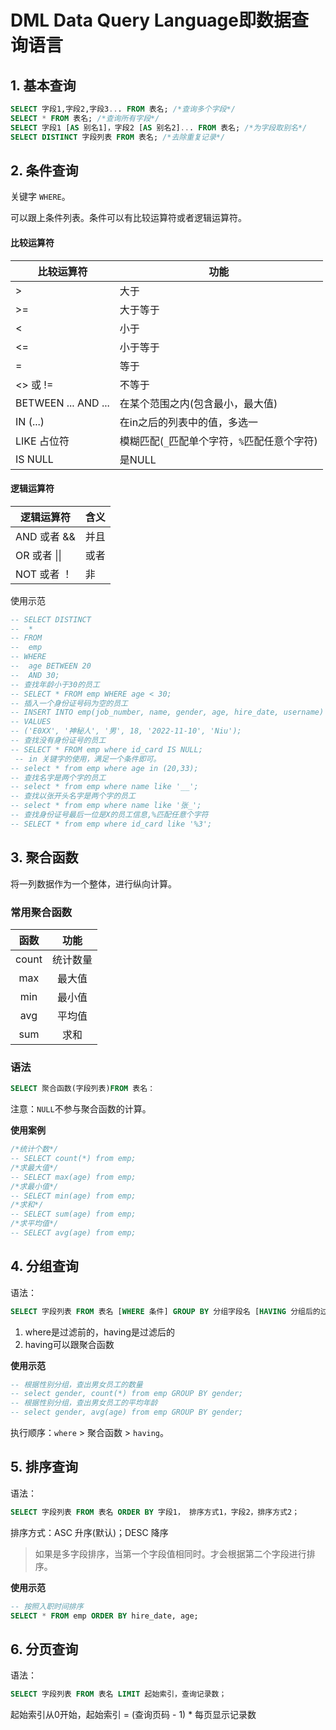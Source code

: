 # DML Data Query Language即数据查询语言

## 1. 基本查询

```sql
SELECT 字段1,字段2,字段3... FROM 表名; /*查询多个字段*/
SELECT * FROM 表名; /*查询所有字段*/
SELECT 字段1 [AS 别名1]，字段2 [AS 别名2]... FROM 表名; /*为字段取别名*/
SELECT DISTINCT 字段列表 FROM 表名; /*去除重复记录*/
```

## 2. 条件查询

关键字 `WHERE`。

可以跟上条件列表。条件可以有比较运算符或者逻辑运算符。

#### 比较运算符

| 比较运算符          | 功能                                         |
| ------------------- | -------------------------------------------- |
| >                   | 大于                                         |
| >=                  | 大于等于                                     |
| <                   | 小于                                         |
| <=                  | 小于等于                                     |
| =                   | 等于                                         |
| <> 或 !=            | 不等于                                       |
| BETWEEN ... AND ... | 在某个范围之内(包含最小，最大值)             |
| IN (...)            | 在in之后的列表中的值，多选一                 |
| LIKE 占位符         | 模糊匹配(`_`匹配单个字符，`%`匹配任意个字符) |
| IS NULL             | 是NULL                                       |

#### 逻辑运算符

| 逻辑运算符   | 含义 |
| ------------ | ---- |
| AND 或者 &&  | 并且 |
| OR 或者 \|\| | 或者 |
| NOT 或者 ！  | 非   |

使用示范

```sql
-- SELECT DISTINCT
-- 	* 
-- FROM
-- 	emp 
-- WHERE
-- 	age BETWEEN 20 
-- 	AND 30;
-- 查找年龄小于30的员工
-- SELECT * FROM emp WHERE age < 30; 
-- 插入一个身份证号码为空的员工
-- INSERT INTO emp(job_number, name, gender, age, hire_date, username) 
-- VALUES 
-- ('E0XX', '神秘人', '男', 18, '2022-11-10', 'Niu'); 
-- 查找没有身份证号的员工
-- SELECT * FROM emp where id_card IS NULL; 
 -- in 关键字的使用，满足一个条件即可。
-- select * from emp where age in (20,33);
-- 查找名字是两个字的员工
-- select * from emp where name like '__'; 
-- 查找以张开头名字是两个字的员工
-- select * from emp where name like '张_';
-- 查找身份证号最后一位是X的员工信息,%匹配任意个字符
-- SELECT * from emp where id_card like '%3';
```

## 3. 聚合函数

将一列数据作为一个整体，进行纵向计算。

### 常用聚合函数

| 函数  |   功能   |
| :---: | :------: |
| count | 统计数量 |
|  max  |  最大值  |
|  min  |  最小值  |
|  avg  |  平均值  |
|  sum  |   求和   |

### 语法

```sql
SELECT 聚合函数(字段列表)FROM 表名：
```

注意：`NULL`不参与聚合函数的计算。

**使用案例**

```sql
/*统计个数*/
-- SELECT count(*) from emp;
/*求最大值*/
-- SELECT max(age) from emp;
/*求最小值*/
-- SELECT min(age) from emp;
/*求和*/
-- SELECT sum(age) from emp;
/*求平均值*/
-- SELECT avg(age) from emp;
```

## 4. 分组查询

语法：

```sql
SELECT 字段列表 FROM 表名 [WHERE 条件] GROUP BY 分组字段名 [HAVING 分组后的过滤条件];
```

1. where是过滤前的，having是过滤后的
2. having可以跟聚合函数

**使用示范**

```sql
-- 根据性别分组，查出男女员工的数量
-- select gender, count(*) from emp GROUP BY gender;
-- 根据性别分组，查出男女员工的平均年龄
-- select gender, avg(age) from emp GROUP BY gender;
```

执行顺序：`where` > 聚合函数 > `having`。

## 5. 排序查询

语法：

```sql
SELECT 字段列表 FROM 表名 ORDER BY 字段1， 排序方式1，字段2，排序方式2；
```

排序方式：ASC 升序(默认)；DESC 降序

> 如果是多字段排序，当第一个字段值相同时。才会根据第二个字段进行排序。

**使用示范**

```sql
-- 按照入职时间排序
SELECT * FROM emp ORDER BY hire_date, age;
```

## 6. 分页查询

语法：

```sql
SELECT 字段列表 FROM 表名 LIMIT 起始索引，查询记录数；
```

起始索引从0开始，起始索引 = (查询页码 - 1) * 每页显示记录数